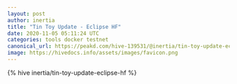 ```yaml
---
layout: post
author: inertia
title: "Tin Toy Update - Eclipse HF"
date: 2020-11-05 05:11:24 UTC
categories: tools docker testnet
canonical_url: https://peakd.com/hive-139531/@inertia/tin-toy-update-eclipse-hf
image: https://hivedocs.info/assets/images/favicon.png
---
```

{% hive inertia/tin-toy-update-eclipse-hf %}
